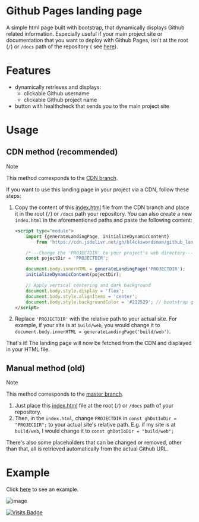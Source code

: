 # Github Pages landing page

A simple html page built with bootstrap, that dynamically displays Github related information.
Especially useful if your main project site or documentation that you want to deploy with Github Pages, isn't at the
root (`/`) or `/docs` path of the repository (
see [here](https://docs.github.com/en/pages/getting-started-with-github-pages/configuring-a-publishing-source-for-your-github-pages-site)).

# Features

- dynamically retrieves and displays:
    - clickable Github username
    - clickable Github project name
- button with healthcheck that sends you to the main project site

# Usage

## CDN method (recommended)

> [!NOTE]
> This method corresponds to the [CDN branch](https://github.com/bl4ckswordsman/github_landing_page/tree/cdn).

If you want to use this landing page in your project via a CDN, follow these steps:

1. Copy the content of this [index.html]() file from the CDN branch and place it in the root (`/`) or `/docs` path your
   repository. You can also create a new `index.html` in the aforementioned paths and paste the following content:

    ```html
    <script type="module">
        import {generateLandingPage, initializeDynamicContent}
            from 'https://cdn.jsdelivr.net/gh/bl4ckswordsman/github_landing_page@cdn/ghlp8.js';
    
        /*---Change the 'PROJECTDIR' to your project's web directory---*/
        const pojectDir = 'PROJECTDIR';

        document.body.innerHTML = generateLandingPage('PROJECTDIR');
        initializeDynamicContent(pojectDir);
    
        // Apply vertical centering and dark background
        document.body.style.display = 'flex';
        document.body.style.alignItems = 'center';
        document.body.style.backgroundColor = '#212529'; // bootstrap gray-900
    </script>
    ```

2. Replace `'PROJECTDIR'` with the relative path to your actual site.
   For example, if your site is at `build/web`, you would change it to
   `document.body.innerHTML = generateLandingPage('build/web')`.

That's it! The landing page will now be fetched from the CDN and displayed in your HTML file.

## Manual method (old)

> [!NOTE]
> This method corresponds to the [master branch](https://github.com/bl4ckswordsman/github_landing_page/tree/master).

1. Just place this [index.html](https://github.com/bl4ckswordsman/github_landing_page/tree/master/index.html) file at
   the root (`/`) or `/docs` path of your repository.
2. Then, in the `index.html`, change `PROJECTDIR` in `const ghDotIoDir = "PROJECDIR";` to your actual site's relative
   path. E.g. if my site is at `build/web`, I would change it to `const ghDotIoDir = "build/web";`

There's also some placeholders that can be changed or removed, other than that, all is retrieved automatically from the
actual Github URL.

# Example

Click [here](https://bl4ckswordsman.github.io/abc_app/) to see an example.

![image](https://github.com/bl4ckswordsman/github_landing_page/assets/91825788/d95f4965-07c5-400c-86b0-2efea8a0da99)

[![Visits Badge](https://badges.pufler.dev/visits/bl4ckswordsman/github_landing_page)](https://github.com/bl4ckswordsman)
